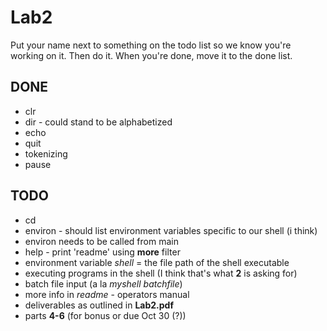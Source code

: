 # Lab2
Put your name next to something on the todo list so we know you're working on it. Then do it. When you're done, move it to the done list.

## DONE
- clr
- dir - could stand to be alphabetized
- echo
- quit
- tokenizing
- pause

## TODO
- cd
- environ - should list environment variables specific to our shell (i think)
- environ needs to be called from main
- help - print 'readme' using **more** filter
- environment variable *shell* = the file path of the shell executable
- executing programs in the shell (I think that's what **2** is asking for)
- batch file input (a la *myshell batchfile*)
- more info in *readme* - operators manual
- deliverables as outlined in **Lab2.pdf**
- parts **4-6** (for bonus or due Oct 30 (?))
